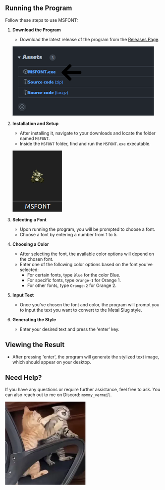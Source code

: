 ## Running the Program

Follow these steps to use MSFONT:

1. **Download the Program**
   - Download the latest release of the program from the [Releases Page](https://github.com/VermeilChan/MetalSlugFont/releases).

   ![Program Download](Assets/MARKDOWN/GUIDE/PROGRAM-DOWNLOAD.png)

2. **Installation and Setup**
   - After installing it, navigate to your downloads and locate the folder named `MSFONT`.
   - Inside the `MSFONT` folder, find and run the `MSFONT.exe` executable.

   ![Program](Assets/MARKDOWN/GUIDE/PROGRAM.png)

3. **Selecting a Font**
   - Upon running the program, you will be prompted to choose a font.
   - Choose a font by entering a number from 1 to 5.

4. **Choosing a Color**
   - After selecting the font, the available color options will depend on the chosen font.
   - Enter one of the following color options based on the font you've selected:
     - For certain fonts, type `Blue` for the color Blue.
     - For specific fonts, type `Orange-1` for Orange 1.
     - For other fonts, type `Orange-2` for Orange 2.

5. **Input Text**
   - Once you've chosen the font and color, the program will prompt you to input the text you want to convert to the Metal Slug style.

6. **Generating the Style**
   - Enter your desired text and press the 'enter' key.

## Viewing the Result
- After pressing 'enter', the program will generate the stylized text image, which should appear on your desktop.

## Need Help?
If you have any questions or require further assistance, feel free to ask. You can also reach out to me on Discord: `mommy_vermeil`.

![Cat](Assets/MARKDOWN/GUIDE/CAT.png)
